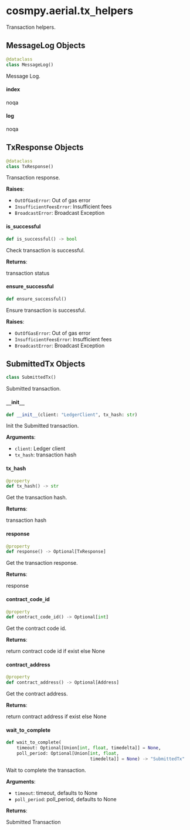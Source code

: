 <a id="cosmpy.aerial.tx_helpers"></a>

# cosmpy.aerial.tx`_`helpers

Transaction helpers.

<a id="cosmpy.aerial.tx_helpers.MessageLog"></a>

## MessageLog Objects

```python
@dataclass
class MessageLog()
```

Message Log.

<a id="cosmpy.aerial.tx_helpers.MessageLog.index"></a>

#### index

noqa

<a id="cosmpy.aerial.tx_helpers.MessageLog.log"></a>

#### log

noqa

<a id="cosmpy.aerial.tx_helpers.TxResponse"></a>

## TxResponse Objects

```python
@dataclass
class TxResponse()
```

Transaction response.

**Raises**:

- `OutOfGasError`: Out of gas error
- `InsufficientFeesError`: Insufficient fees
- `BroadcastError`: Broadcast Exception

<a id="cosmpy.aerial.tx_helpers.TxResponse.is_successful"></a>

#### is`_`successful

```python
def is_successful() -> bool
```

Check transaction is successful.

**Returns**:

transaction status

<a id="cosmpy.aerial.tx_helpers.TxResponse.ensure_successful"></a>

#### ensure`_`successful

```python
def ensure_successful()
```

Ensure transaction is successful.

**Raises**:

- `OutOfGasError`: Out of gas error
- `InsufficientFeesError`: Insufficient fees
- `BroadcastError`: Broadcast Exception

<a id="cosmpy.aerial.tx_helpers.SubmittedTx"></a>

## SubmittedTx Objects

```python
class SubmittedTx()
```

Submitted transaction.

<a id="cosmpy.aerial.tx_helpers.SubmittedTx.__init__"></a>

#### `__`init`__`

```python
def __init__(client: "LedgerClient", tx_hash: str)
```

Init the Submitted transaction.

**Arguments**:

- `client`: Ledger client
- `tx_hash`: transaction hash

<a id="cosmpy.aerial.tx_helpers.SubmittedTx.tx_hash"></a>

#### tx`_`hash

```python
@property
def tx_hash() -> str
```

Get the transaction hash.

**Returns**:

transaction hash

<a id="cosmpy.aerial.tx_helpers.SubmittedTx.response"></a>

#### response

```python
@property
def response() -> Optional[TxResponse]
```

Get the transaction response.

**Returns**:

response

<a id="cosmpy.aerial.tx_helpers.SubmittedTx.contract_code_id"></a>

#### contract`_`code`_`id

```python
@property
def contract_code_id() -> Optional[int]
```

Get the contract code id.

**Returns**:

return contract code id if exist else None

<a id="cosmpy.aerial.tx_helpers.SubmittedTx.contract_address"></a>

#### contract`_`address

```python
@property
def contract_address() -> Optional[Address]
```

Get the contract address.

**Returns**:

return contract address if exist else None

<a id="cosmpy.aerial.tx_helpers.SubmittedTx.wait_to_complete"></a>

#### wait`_`to`_`complete

```python
def wait_to_complete(
    timeout: Optional[Union[int, float, timedelta]] = None,
    poll_period: Optional[Union[int, float,
                                timedelta]] = None) -> "SubmittedTx"
```

Wait to complete the transaction.

**Arguments**:

- `timeout`: timeout, defaults to None
- `poll_period`: poll_period, defaults to None

**Returns**:

Submitted Transaction

